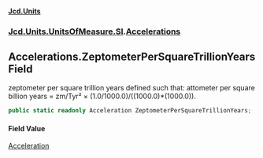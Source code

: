 #### [Jcd.Units](index.md 'index')

### [Jcd.Units.UnitsOfMeasure.SI](Jcd.Units.UnitsOfMeasure.SI.md 'Jcd.Units.UnitsOfMeasure.SI').[Accelerations](Accelerations.md 'Jcd.Units.UnitsOfMeasure.SI.Accelerations')

## Accelerations.ZeptometerPerSquareTrillionYears Field

zeptometer per square trillion years defined such that: attometer per square billion years = zm/Tyr² ×
(1.0/1000.0)/((1000.0)*(1000.0)).

```csharp
public static readonly Acceleration ZeptometerPerSquareTrillionYears;
```

#### Field Value

[Acceleration](Acceleration.md 'Jcd.Units.UnitTypes.Acceleration')